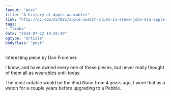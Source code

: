 ```yaml
---
layout: "post"
title: "A history of Apple wearables"
link: "http://qz.com/237085/apple-iwatch-clues-in-steve-jobs-era-apple-wearables/"
tags: 
- "links"
date: "2014-07-22 19:30:40"
ogtype: "article"
bodyclass: "post"
---
```


Interesting piece by Dan Frommer.

I know, and have owned every one of these pieces, but never really thought of them all as wearables until today.

The most notable would be the iPod Nano from 4 years ago, I wore that as a watch for a couple years before upgrading to a Pebble.